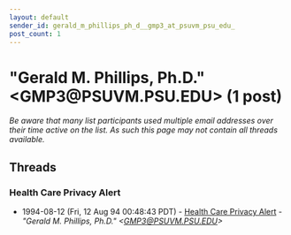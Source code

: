```yaml
---
layout: default
sender_id: gerald_m_phillips_ph_d__gmp3_at_psuvm_psu_edu_
post_count: 1
---
```


# "Gerald M. Phillips, Ph.D." <GMP3<span>@</span>PSUVM.PSU.EDU> (1 post)

_Be aware that many list participants used multiple email addresses over their time active on the list. As such this page may not contain all threads available._

## Threads

### Health Care Privacy Alert
+ 1994-08-12 (Fri, 12 Aug 94 00:48:43 PDT) - [Health Care Privacy Alert](/archive/1994/08/276a5efdfd59c981098af3bfc5e819d7be59ddabe1d88ce2782da689249ed744) - _"Gerald M. Phillips, Ph.D." \<GMP3@PSUVM.PSU.EDU\>_


